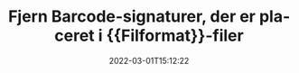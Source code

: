 ---
############################# Static ############################
layout: "auto-gen-signature"
date: 2022-03-01T15:12:22
draft: false
operation: Delete
signaturetype: Barcode
fileformat: Pptx
productName: Java
lang: da
productCode: java
otherformats: pdf doc docx docm dot dotm dotx odt ott rtf xls xlsx xlsm xlsb csv ods ots xltx xltm ppt pptx pps ppsx odp otp potx potm pptm ppsm
breadcrumb: Put Barcode signature on Pptx for Java

############################# Head ############################
head_title: "Slet Barcode signaturer fra Pptx filer via Java"
head_description: "Sletning af specifikke Barcode-signaturer fra signerede {{Filformat}}-dokumenter kan udføres nemt med en kort Java-kode."

############################# Header ############################
title: "Fjern Barcode-signaturer, der er placeret i {{Filformat}}-filer"
description: "Slet forskellige Barcode-signaturer fra {{Filformat}}-dokumenter. Fjernelse af Barcode signaturer kræver simpel Java kode."
bg_image: "https://cms.admin.containerize.com/templates/aspose/App_Themes/V3/images/bg/header1.png"
bg_overlay: false
button:
    enable: true

############################# SubMenu ############################
submenu:
    enable: true

    left:
        img_alt: "GroupDocs.Signature for Java"
        image: "https://cms.admin.containerize.com/templates/groupdocs/images/product-logos/90x90-noborder/groupdocs-signature-java.png"
        product: "GroupDocs.Signature"
        platform: "Java"



############################# About ############################
about:
    enable: true
    title: "Få oplysninger om GroupDocs.Signature for Java API-funktioner"
    content: |
        [GroupDocs.Signature for Java](https://products.groupdocs.com/signature/java/) API giver mange måder at behandle dine dokumenter ved hjælp af elektroniske signaturer. Digitale signaturer som tekster, billeder, digitale certifikater, stregkoder, QR-koder, stempler eller metadata er tilgængelige. Kunder har mulighed for at tilføje, slette, opdatere, verificere eller søge i digitale signaturer i PDF-filer, MS Word-dokumenter, MS Excel-projektmapper, MS PowerPoint-præsentationer, Adobe Photoshop-filer og forskellige billedformater. Der er et stort antal nyttige funktioner og indstillinger.
    

############################# Steps ############################
steps:
    enable: true
    title_left: "Sådan fjerner du Barcode-signaturer fra dit {{Filformat}}-dokument"
    content_left: |
        [GroupDocs.Signature for Java](https://products.groupdocs.com/signature/java/) giver nyttige funktioner til at rydde {{Filformat}} dokumenter for Barcode signaturer med et par linjer kode.
        
        * For det første skal du instansiere Signatur-objektets sti til dit dokument som en konstruktørparameter.
        * Opret derefter et passende signaturobjekt og opsæt dets unikke identifikator.
        * Kald derefter Slet-metoden, der passerer signaturobjekt, som skal slettes.
        * Endelig resultat af procesdrift.

    title_right: "Systemkrav"
    content_right: |
        GroupDocs.Signature for Java understøttes på alle større platforme og operativsystemer. Før du udfører koden nedenfor, skal du sørge for, at du har følgende forudsætninger installeret på dit system.

        * Operativsystemer: Microsoft Windows, Linux, MacOS
        * Udviklingsmiljøer: NetBeans, Intellij IDEA, Eclipse, etc.
        * Java runtime: J2SE 6.0 and above
        * Download den seneste version af GroupDocs.Signature for Java fra [Maven](https://repository.groupdocs.com/webapp/#/artifacts/browse/tree/General/repo/com/groupdocs/groupdocs-signature)
         
    code: |
        ```java    
                
        // Set up input Pptx file
        String filePath = "input.pptx";
        // Set up output file
        String outputFilePath = "output.pptx";

        // Instantiate Signature for input file
        Signature signature = new Signature(filePath);

        // Id of signature which is supposed to be deleted
        // such Id may be obtained as result of search operation
        String id = "07f83369-318b-41ad-a843-732417b912c2";

        // provide signature item to delete
        BarcodeSignature signatureToDelete = new BarcodeSignature(id);

        // delete signature
        Boolean deleteResult = signature.delete(outputFilePath, signatureToDelete);

        // process deletion result
        if (deleteResult)
        {
                System.out.println("Signature was deleted successfully!");
        }
        ```

############################# Demos ############################
demos:
    enable: true
    title: "Signering med Barcode signaturer Live Demo"
    content: |
       Føj forskellige elektroniske signaturer til filen Pptx lige nu ved at besøge webstedet [GroupDocs.Signature App](https://products.groupdocs.app/signature/family).          

############################# More Formats ############################
more_formats:
    enable: true
    title: "Slet dine Barcode-signaturer med Java"
    content: |
        "Sletning af e-signaturer som blev tilføjet til forskellige dokumentformater. Fjern signaturer hurtigt uden ekstra kode."
    format: 
       
       
back_to_top:
    enable: true
---